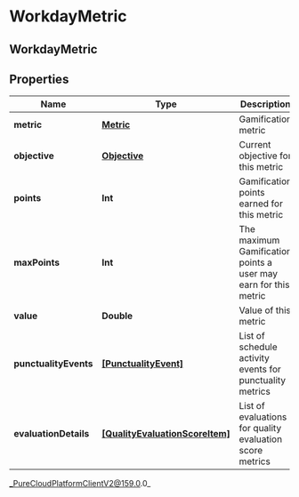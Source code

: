 # WorkdayMetric

## WorkdayMetric

## Properties

|Name | Type | Description | Notes|
|------------ | ------------- | ------------- | -------------|
| **metric** | [**Metric**](Metric) | Gamification metric | [optional] |
| **objective** | [**Objective**](Objective) | Current objective for this metric | [optional] |
| **points** | **Int** | Gamification points earned for this metric | [optional] |
| **maxPoints** | **Int** | The maximum Gamification points a user may earn for this metric | [optional] |
| **value** | **Double** | Value of this metric | [optional] |
| **punctualityEvents** | [**[PunctualityEvent]**](PunctualityEvent) | List of schedule activity events for punctuality metrics | [optional] |
| **evaluationDetails** | [**[QualityEvaluationScoreItem]**](QualityEvaluationScoreItem) | List of evaluations for quality evaluation score metrics | [optional] |



_PureCloudPlatformClientV2@159.0.0_

